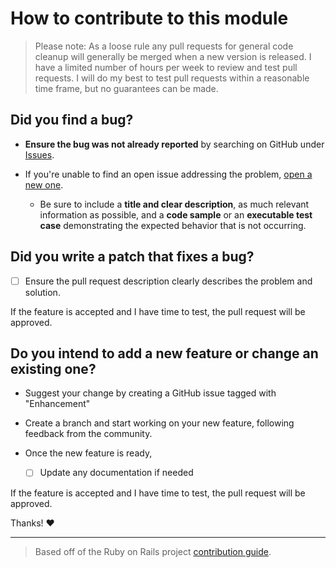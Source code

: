 # How to contribute to this module

> Please note: As a loose rule any pull requests for general code cleanup will generally be merged when a new version is released. I have a limited number of hours per week to review and test pull requests. I will do my best to test pull requests within a reasonable time frame, but no guarantees can be made.

## **Did you find a bug?**

* **Ensure the bug was not already reported** by searching on GitHub under [Issues](https://github.com/Celerium/TeamsFun/issues).

* If you're unable to find an open issue addressing the problem, [open a new one](https://github.com/Celerium/TeamsFun/issues/new/choose).
  * Be sure to include a **title and clear description**, as much relevant information as possible, and a **code sample** or an **executable test case** demonstrating the expected behavior that is not occurring.

## **Did you write a patch that fixes a bug?**

* [ ] Ensure the pull request description clearly describes the problem and solution.

If the feature is accepted and I have time to test, the pull request will be approved.

## **Do you intend to add a new feature or change an existing one?**

* Suggest your change by creating a GitHub issue tagged with "Enhancement"

* Create a branch and start working on your new feature, following feedback from the community.

* Once the new feature is ready,

  * [ ] Update any documentation if needed

If the feature is accepted and I have time to test, the pull request will be approved.

Thanks! :heart:

---

> Based off of the Ruby on Rails project [contribution guide](https://github.com/rails/rails/blob/master/CONTRIBUTING.md).
